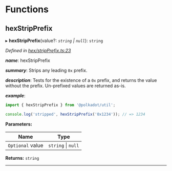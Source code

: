 

# Functions

<a id="hexstripprefix"></a>

##  hexStripPrefix

▸ **hexStripPrefix**(value?: *`string` \| `null`*): `string`

*Defined in [hex/stripPrefix.ts:23](https://github.com/polkadot-js/common/blob/364a5d9/packages/util/src/hex/stripPrefix.ts#L23)*

*__name__*: hexStripPrefix

*__summary__*: Strips any leading `0x` prefix.

*__description__*: Tests for the existence of a `0x` prefix, and returns the value without the prefix. Un-prefixed values are returned as-is.

*__example__*:   

```javascript
import { hexStripPrefix } from '@polkadot/util';

console.log('stripped', hexStripPrefix('0x1234')); // => 1234
```

**Parameters:**

| Name | Type |
| ------ | ------ |
| `Optional` value | `string` \| `null` |

**Returns:** `string`

___

